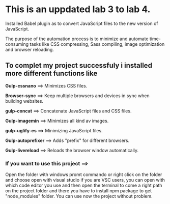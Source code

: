                                                                 
  # This is an uppdated lab 3 to lab 4. 
  Installed Babel plugin as to convert JavaScript files to the new version of JavaScript.


The purpose of the automation process is to minimize and automate time-consuming tasks  like CSS compressing, Sass compiling, image optimization and browser reloading. 

## To complet my project successfuly i installed more different functions like 

**Gulp-cssnano** ==> 
Minimizes CSS files.

**Browser-sync** ==>
Keep multiple browsers and devices in sync when building websites.

**gulp-concat** ==>
Concatenate JavaScript files and CSS files.

**Gulp-imagemin** ==>
Minimizes all kind av images.

**gulp-uglify-es** ==>
Minimizing JavaScript files.

**Gulp-autoprefixer** ==>
Adds "prefix" for different browsers.

**Gulp-livereload** ==>
Reloads the browser window automatically.

### If you want to use this project  ==>

Open the folder with windows promt commando or right click on the folder and choose open with visual studio if you are VSC users, you can open with which code editor you use and then open the terminal to come  a right path on the project folder and there you have to install npm package to get "node_modules" folder. 
You can use now the project without problem.